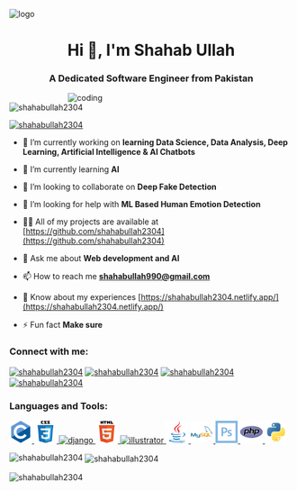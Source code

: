 ![logo](https://github.com/shahabullah2304/shahabullah2304/blob/main/shahab2304.jpeg)
<h1 align="center">Hi 👋, I'm Shahab Ullah</h1>
<h3 align="center">A Dedicated Software Engineer from Pakistan</h3>
<image align="right" alt="coding" width="400" src="https://media2.giphy.com/media/qgQUggAC3Pfv687qPC/giphy.gif">
<p align="left"> <img src="https://komarev.com/ghpvc/?username=shahabullah2304&label=Profile%20views&color=0e75b6&style=flat" alt="shahabullah2304" /> </p>

<p align="left"> <a href="https://twitter.com/shahabullah2304" target="blank"><img src="https://img.shields.io/twitter/follow/shahabullah2304?logo=twitter&style=for-the-badge" alt="shahabullah2304" /></a> </p>

- 🔭 I’m currently working on **learning Data Science, Data Analysis, Deep Learning, Artificial Intelligence & AI Chatbots**

- 🌱 I’m currently learning **AI**

- 👯 I’m looking to collaborate on **Deep Fake Detection**

- 🤝 I’m looking for help with **ML Based Human Emotion Detection**

- 👨‍💻 All of my projects are available at [https://github.com/shahabullah2304](https://github.com/shahabullah2304)

- 💬 Ask me about **Web development and AI**

- 📫 How to reach me **shahabullah990@gmail.com**

- 📄 Know about my experiences [https://shahabullah2304.netlify.app/](https://shahabullah2304.netlify.app/)

- ⚡ Fun fact **Make sure**

<h3 align="left">Connect with me:</h3>
<p align="left">
<a href="https://twitter.com/shahabullah2304" target="blank"><img align="center" src="https://raw.githubusercontent.com/rahuldkjain/github-profile-readme-generator/master/src/images/icons/Social/twitter.svg" alt="shahabullah2304" height="30" width="40" /></a>
<a href="https://linkedin.com/in/shahabullah2304" target="blank"><img align="center" src="https://raw.githubusercontent.com/rahuldkjain/github-profile-readme-generator/master/src/images/icons/Social/linked-in-alt.svg" alt="shahabullah2304" height="30" width="40" /></a>
<a href="https://fb.com/shahabullah2304" target="blank"><img align="center" src="https://raw.githubusercontent.com/rahuldkjain/github-profile-readme-generator/master/src/images/icons/Social/facebook.svg" alt="shahabullah2304" height="30" width="40" /></a>
<a href="https://instagram.com/shahabullah2304" target="blank"><img align="center" src="https://raw.githubusercontent.com/rahuldkjain/github-profile-readme-generator/master/src/images/icons/Social/instagram.svg" alt="shahabullah2304" height="30" width="40" /></a>
</p>

<h3 align="left">Languages and Tools:</h3>
<p align="left"> <a href="https://www.cprogramming.com/" target="_blank" rel="noreferrer"> <img src="https://raw.githubusercontent.com/devicons/devicon/master/icons/c/c-original.svg" alt="c" width="40" height="40"/> </a> <a href="https://www.w3schools.com/css/" target="_blank" rel="noreferrer"> <img src="https://raw.githubusercontent.com/devicons/devicon/master/icons/css3/css3-original-wordmark.svg" alt="css3" width="40" height="40"/> </a> <a href="https://www.djangoproject.com/" target="_blank" rel="noreferrer"> <img src="https://cdn.worldvectorlogo.com/logos/django.svg" alt="django" width="40" height="40"/> </a> <a href="https://www.w3.org/html/" target="_blank" rel="noreferrer"> <img src="https://raw.githubusercontent.com/devicons/devicon/master/icons/html5/html5-original-wordmark.svg" alt="html5" width="40" height="40"/> </a> <a href="https://www.adobe.com/in/products/illustrator.html" target="_blank" rel="noreferrer"> <img src="https://www.vectorlogo.zone/logos/adobe_illustrator/adobe_illustrator-icon.svg" alt="illustrator" width="40" height="40"/> </a> <a href="https://www.java.com" target="_blank" rel="noreferrer"> <img src="https://raw.githubusercontent.com/devicons/devicon/master/icons/java/java-original.svg" alt="java" width="40" height="40"/> </a> <a href="https://www.mysql.com/" target="_blank" rel="noreferrer"> <img src="https://raw.githubusercontent.com/devicons/devicon/master/icons/mysql/mysql-original-wordmark.svg" alt="mysql" width="40" height="40"/> </a> <a href="https://www.photoshop.com/en" target="_blank" rel="noreferrer"> <img src="https://raw.githubusercontent.com/devicons/devicon/master/icons/photoshop/photoshop-line.svg" alt="photoshop" width="40" height="40"/> </a> <a href="https://www.php.net" target="_blank" rel="noreferrer"> <img src="https://raw.githubusercontent.com/devicons/devicon/master/icons/php/php-original.svg" alt="php" width="40" height="40"/> </a> <a href="https://www.python.org" target="_blank" rel="noreferrer"> <img src="https://raw.githubusercontent.com/devicons/devicon/master/icons/python/python-original.svg" alt="python" width="40" height="40"/> </a> </p>

<p><img align="left" src="https://github-readme-stats.vercel.app/api/top-langs?username=shahabullah2304&show_icons=true&locale=en&layout=compact" alt="shahabullah2304" /></p>

<p>&nbsp;<img align="center" src="https://github-readme-stats.vercel.app/api?username=shahabullah2304&show_icons=true&locale=en" alt="shahabullah2304" /></p>

<p><img align="center" src="https://github-readme-streak-stats.herokuapp.com/?user=shahabullah2304&" alt="shahabullah2304" /></p>
